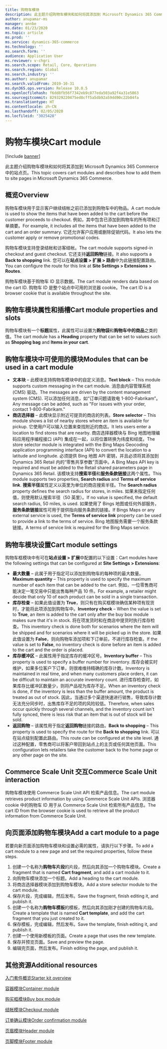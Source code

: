 ```yaml
---
title: 购物车模块
description: 此主题介绍购物车模块和如何将其添加到 Microsoft Dynamics 365 Commerce 中的站点页。
author: anupamar-ms
manager: annbe
ms.date: 01/23/2020
ms.topic: article
ms.prod: ''
ms.service: dynamics-365-commerce
ms.technology: ''
ms.search.form: ''
audience: Application User
ms.reviewer: v-chgri
ms.search.scope: Retail, Core, Operations
ms.search.region: Global
ms.search.industry: ''
ms.author: anupamar
ms.search.validFrom: 2019-10-31
ms.dyn365.ops.version: Release 10.0.5
ms.openlocfilehash: f6dd8fb56f7342eb9c877eda503a92f4a31e5863
ms.sourcegitcommit: 829329220475ed8cff5a5db92a59dd90c22b04fa
ms.translationtype: HT
ms.contentlocale: zh-CN
ms.lasthandoff: 02/05/2020
ms.locfileid: "3025428"
---
```

# <a name="cart-module"></a><span data-ttu-id="04b36-103">购物车模块</span><span class="sxs-lookup"><span data-stu-id="04b36-103">Cart module</span></span>


[!include [banner](includes/banner.md)]

<span data-ttu-id="04b36-104">此主题介绍购物车模块和如何将其添加到 Microsoft Dynamics 365 Commerce 中的站点页。</span><span class="sxs-lookup"><span data-stu-id="04b36-104">This topic covers cart modules and describes how to add them to site pages in Microsoft Dynamics 365 Commerce.</span></span>

## <a name="overview"></a><span data-ttu-id="04b36-105">概览</span><span class="sxs-lookup"><span data-stu-id="04b36-105">Overview</span></span>

<span data-ttu-id="04b36-106">购物车模块用于显示客户继续结帐之前已添加到购物车中的物品。</span><span class="sxs-lookup"><span data-stu-id="04b36-106">A cart module is used to show the items that have been added to the cart before the customer proceeds to checkout.</span></span> <span data-ttu-id="04b36-107">例如，其中包含已添加到购物车的所有项和订单摘要。</span><span class="sxs-lookup"><span data-stu-id="04b36-107">For example, it includes all the items that have been added to the cart and an order summary.</span></span> <span data-ttu-id="04b36-108">它还允许客户应用或删除促销代码。</span><span class="sxs-lookup"><span data-stu-id="04b36-108">It also lets the customer apply or remove promotional codes.</span></span>

<span data-ttu-id="04b36-109">购物车模块支持登录结帐和访客结帐。</span><span class="sxs-lookup"><span data-stu-id="04b36-109">The cart module supports signed-in checkout and guest checkout.</span></span> <span data-ttu-id="04b36-110">它还支持**返回购物**链接。</span><span class="sxs-lookup"><span data-stu-id="04b36-110">It also supports a **Back to shopping** link.</span></span> <span data-ttu-id="04b36-111">您可以在**站点设置 \> 扩展 \> 路由**中为此链接配置路由。</span><span class="sxs-lookup"><span data-stu-id="04b36-111">You can configure the route for this link at **Site Settings \> Extensions \> Routes**.</span></span>

<span data-ttu-id="04b36-112">购物车模块基于购物车 ID 显示数据。</span><span class="sxs-lookup"><span data-stu-id="04b36-112">The cart module renders data based on the cart ID.</span></span> <span data-ttu-id="04b36-113">购物车 ID 是整个站点中可用的浏览器 cookie。</span><span class="sxs-lookup"><span data-stu-id="04b36-113">The cart ID is a browser cookie that is available throughout the site.</span></span>

## <a name="cart-module-properties-and-slots"></a><span data-ttu-id="04b36-114">购物车模块属性和插槽</span><span class="sxs-lookup"><span data-stu-id="04b36-114">Cart module properties and slots</span></span>

<span data-ttu-id="04b36-115">购物车模块有一个**标题**属性，此属性可以设置为**购物袋**和**购物车中的商品**之类的值。</span><span class="sxs-lookup"><span data-stu-id="04b36-115">The cart module has a **Heading** property that can be set to values such as **Shopping bag** and **Items in your cart**.</span></span> 

## <a name="modules-that-can-be-used-in-a-cart-module"></a><span data-ttu-id="04b36-116">购物车模块中可使用的模块</span><span class="sxs-lookup"><span data-stu-id="04b36-116">Modules that can be used in a cart module</span></span>

- <span data-ttu-id="04b36-117">**文本块** – 此模块支持购物车模块中的自定义消息。</span><span class="sxs-lookup"><span data-stu-id="04b36-117">**Text block** – This module supports custom messaging in the cart module.</span></span> <span data-ttu-id="04b36-118">消息由内容管理系统 (CMS) 驱动。</span><span class="sxs-lookup"><span data-stu-id="04b36-118">The messages are driven by the content management system (CMS).</span></span> <span data-ttu-id="04b36-119">可以添加任何消息，如“订单问题请致电 1-800-Fabrikam”。</span><span class="sxs-lookup"><span data-stu-id="04b36-119">Any message can be added, such as "For issues with your order, contact 1-800-Fabrikam."</span></span>
- <span data-ttu-id="04b36-120">**商店选择器** – 此模块显示附近可提货的商店的列表。</span><span class="sxs-lookup"><span data-stu-id="04b36-120">**Store selector** – This module shows a list of nearby stores where an item is available for pickup.</span></span> <span data-ttu-id="04b36-121">它使用户可以输入位置来查找附近的商店。</span><span class="sxs-lookup"><span data-stu-id="04b36-121">It lets users enter a location to find stores that are nearby.</span></span> <span data-ttu-id="04b36-122">商店选择器模块与 Bing 地图地理编码应用程序编程接口 (API) 集成在一起，以将位置转换为纬度和经度。</span><span class="sxs-lookup"><span data-stu-id="04b36-122">The store selector module is integrated with the Bing Maps Geocoding application programming interface (API) to convert the location to a latitude and longitude.</span></span> <span data-ttu-id="04b36-123">必须提供 Bing 地图 API 密钥，并且必须将其添加到 Dynamics 365 Retail 内的“零售共享参数”页面中。</span><span class="sxs-lookup"><span data-stu-id="04b36-123">A Bing Maps API key is required and must be added to the Retail shared parameters page in Dynamics 365 Retail.</span></span> <span data-ttu-id="04b36-124">该模块支持**搜索半径**和**服务条款链接**这两个属性。</span><span class="sxs-lookup"><span data-stu-id="04b36-124">This module supports two properties, **Search radius** and **Terms of service link**.</span></span> <span data-ttu-id="04b36-125">**搜索半径**属性定义以英里为单位的商店搜索半径。</span><span class="sxs-lookup"><span data-stu-id="04b36-125">The **Search radius** property defines the search radius for stores, in miles.</span></span> <span data-ttu-id="04b36-126">如果未指定任何值，则使用默认搜索半径（50 英里）。</span><span class="sxs-lookup"><span data-stu-id="04b36-126">If no value is specified, the default search radius, 50 miles, is used.</span></span> <span data-ttu-id="04b36-127">如果使用了 Bings 地图或任何外部服务，**服务条款链接**属性可用于提供指向服务条款的链接。</span><span class="sxs-lookup"><span data-stu-id="04b36-127">If Bings Maps or any external service is used, the **Terms of service link** property can be used to provide a link to the terms of service.</span></span> <span data-ttu-id="04b36-128">Bing 地图服务需要一个服务条款链接。</span><span class="sxs-lookup"><span data-stu-id="04b36-128">A terms of service link is required for the Bing Maps service.</span></span> 

## <a name="cart-module-settings"></a><span data-ttu-id="04b36-129">购物车模块设置</span><span class="sxs-lookup"><span data-stu-id="04b36-129">Cart module settings</span></span>

<span data-ttu-id="04b36-130">购物车框模块中有可在**站点设置 \> 扩展**中配置的以下设置：</span><span class="sxs-lookup"><span data-stu-id="04b36-130">Cart modules have the following settings that can be configured at **Site Settings \> Extensions**:</span></span>

- <span data-ttu-id="04b36-131">**最大数量** – 此属于用于指定可以添加到购物车的每种项的最大数量。</span><span class="sxs-lookup"><span data-stu-id="04b36-131">**Maximum quantity** – This property is used to specify the maximum number of each item that can be added to the cart.</span></span> <span data-ttu-id="04b36-132">例如，一位零售商可能决定一笔交易中只能出售每种产品 10 件。</span><span class="sxs-lookup"><span data-stu-id="04b36-132">For example, a retailer might decide that only 10 of each product can be sold in a single transaction.</span></span>
- <span data-ttu-id="04b36-133">**库存检查** – 如果此值设置为 **True**，则只有在购买框模块确信某种项有现货时，才能将此项添加到购物车中。</span><span class="sxs-lookup"><span data-stu-id="04b36-133">**Inventory check** – When the value is set to **True**, an item is added to the cart only after the buy box module makes sure that it's in stock.</span></span> <span data-ttu-id="04b36-134">将在项发货时和在商店中提货时执行库存检查。</span><span class="sxs-lookup"><span data-stu-id="04b36-134">This inventory check is done both for scenarios where the item will be shipped and for scenarios where it will be picked up in the store.</span></span> <span data-ttu-id="04b36-135">如果此值设置为 **False**，则向购物车添加项和下订单前，不进行库存检查。</span><span class="sxs-lookup"><span data-stu-id="04b36-135">If the value is set to **False**, no inventory check is done before an item is added to the cart and the order is placed.</span></span>
- <span data-ttu-id="04b36-136">**库存缓冲区** – 此属性用于指定库存的缓冲区号。</span><span class="sxs-lookup"><span data-stu-id="04b36-136">**Inventory buffer** – This property is used to specify a buffer number for inventory.</span></span> <span data-ttu-id="04b36-137">库存会被实时维护，如果多位客户下订单，则很难维持精确的库存计数。</span><span class="sxs-lookup"><span data-stu-id="04b36-137">Inventory is maintained in real time, and when many customers place orders, it can be difficult to maintain an accurate inventory count.</span></span> <span data-ttu-id="04b36-138">进行库存检查时，如果库存比缓冲区数量少，则将产品视为库存不足。</span><span class="sxs-lookup"><span data-stu-id="04b36-138">When an inventory check is done, if the inventory is less than the buffer amount, the product is treated as out of stock.</span></span> <span data-ttu-id="04b36-139">因此，当通过多个渠道快速进行销售，导致库存计数无法充分同步时，出售库存不足的项的风险较低。</span><span class="sxs-lookup"><span data-stu-id="04b36-139">Therefore, when sales occur quickly through several channels, and the inventory count isn't fully synced, there is less risk that an item that is out of stock will be sold.</span></span>
- <span data-ttu-id="04b36-140">**返回购物** – 该属性用于指定**返回购物**链接的路由。</span><span class="sxs-lookup"><span data-stu-id="04b36-140">**Back to shopping** – This property is used to specify the route for the **Back to shopping** link.</span></span> <span data-ttu-id="04b36-141">可以在站点级别配置此路由。</span><span class="sxs-lookup"><span data-stu-id="04b36-141">This route can be configured at the site level.</span></span> <span data-ttu-id="04b36-142">通过这种配置，零售商可以将客户带回到站点上的主页或任何其他页面。</span><span class="sxs-lookup"><span data-stu-id="04b36-142">This configuration lets retailers take the customer back to the home page or any other page on the site.</span></span>

## <a name="commerce-scale-unit-interaction"></a><span data-ttu-id="04b36-143">Commerce Scale Unit 交互</span><span class="sxs-lookup"><span data-stu-id="04b36-143">Commerce Scale Unit interaction</span></span>

<span data-ttu-id="04b36-144">购物车模块使用 Commerce Scale Unit API 检索产品信息。</span><span class="sxs-lookup"><span data-stu-id="04b36-144">The cart module retrieves product information by using Commerce Scale Unit APIs.</span></span> <span data-ttu-id="04b36-145">浏览器 cookie 中的购物车 ID 用于从 Commerce Scale Unit 检索所有产品信息。</span><span class="sxs-lookup"><span data-stu-id="04b36-145">The cart ID from the browser cookie is used to retrieve all the product information from Commerce Scale Unit.</span></span>

## <a name="add-a-cart-module-to-a-page"></a><span data-ttu-id="04b36-146">向页面添加购物车模块</span><span class="sxs-lookup"><span data-stu-id="04b36-146">Add a cart module to a page</span></span>

<span data-ttu-id="04b36-147">若要向新页面添加购物车模块和设置必需的属性，请执行以下步骤。</span><span class="sxs-lookup"><span data-stu-id="04b36-147">To add a cart module to a new page and set the required properties, follow these steps.</span></span>

1. <span data-ttu-id="04b36-148">创建一个名称为**购物车片段**的片段，然后向其添加一个购物车模块。</span><span class="sxs-lookup"><span data-stu-id="04b36-148">Create a fragment that is named **Cart fragment**, and add a cart module to it.</span></span>
1. <span data-ttu-id="04b36-149">向购物车模块添加一个标题。</span><span class="sxs-lookup"><span data-stu-id="04b36-149">Add a heading to the cart module.</span></span>
1. <span data-ttu-id="04b36-150">将商店选择器模块添加到购物车模块。</span><span class="sxs-lookup"><span data-stu-id="04b36-150">Add a store selector module to the cart module.</span></span>
1. <span data-ttu-id="04b36-151">保存片段，完成编辑，然后发布。</span><span class="sxs-lookup"><span data-stu-id="04b36-151">Save the fragment, finish editing it, and publish it.</span></span>
1. <span data-ttu-id="04b36-152">创建一个名称为**购物车模板**的模板，然后向其添加刚才创建的购物车片段。</span><span class="sxs-lookup"><span data-stu-id="04b36-152">Create a template that is named **Cart template**, and add the cart fragment that you just created to it.</span></span>
1. <span data-ttu-id="04b36-153">保存模板，完成编辑，然后发布。</span><span class="sxs-lookup"><span data-stu-id="04b36-153">Save the template, finish editing it, and publish it.</span></span>
1. <span data-ttu-id="04b36-154">创建一个使用新模板的页面。</span><span class="sxs-lookup"><span data-stu-id="04b36-154">Create a page that uses the new template.</span></span>
1. <span data-ttu-id="04b36-155">保存并预览页面。</span><span class="sxs-lookup"><span data-stu-id="04b36-155">Save and preview the page.</span></span>
1. <span data-ttu-id="04b36-156">编辑完页面，然后发布。</span><span class="sxs-lookup"><span data-stu-id="04b36-156">Finish editing the page, and publish it.</span></span>

## <a name="additional-resources"></a><span data-ttu-id="04b36-157">其他资源</span><span class="sxs-lookup"><span data-stu-id="04b36-157">Additional resources</span></span>

[<span data-ttu-id="04b36-158">入门套件概览</span><span class="sxs-lookup"><span data-stu-id="04b36-158">Starter kit overview</span></span>](starter-kit-overview.md)

[<span data-ttu-id="04b36-159">容器模块</span><span class="sxs-lookup"><span data-stu-id="04b36-159">Container module</span></span>](add-container-module.md)

[<span data-ttu-id="04b36-160">购买框模块</span><span class="sxs-lookup"><span data-stu-id="04b36-160">Buy box module</span></span>](add-buy-box.md)

[<span data-ttu-id="04b36-161">结帐模块</span><span class="sxs-lookup"><span data-stu-id="04b36-161">Checkout module</span></span>](add-checkout-module.md)

[<span data-ttu-id="04b36-162">订单确认模块</span><span class="sxs-lookup"><span data-stu-id="04b36-162">Order confirmation module</span></span>](order-confirmation-module.md)

[<span data-ttu-id="04b36-163">页眉模块</span><span class="sxs-lookup"><span data-stu-id="04b36-163">Header module</span></span>](author-header-module.md)

[<span data-ttu-id="04b36-164">页脚模块</span><span class="sxs-lookup"><span data-stu-id="04b36-164">Footer module</span></span>](author-footer-module.md)
